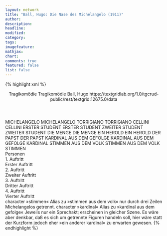 ```yaml
---
layout: network
title: "Ball, Hugo: Die Nase des Michelangelo (1911)"
author:
description:
headline:
modified:
category:
tags:
imagefeature:
mathjax:
chart:
comments: true
featured: false
list: false
---
```

{% highlight xml %}
<?xml-model href="https://raw.githubusercontent.com/DLiNa/project/master/rules/lina.rnc"?><?xml-model href="https://raw.githubusercontent.com/DLiNa/project/master/rules/lina.sch"?>
<play xmlns="http://lina.digital">
  <header>
    <title>Die Nase des Michelangelo</title>
    <subtitle>Tragikomödie</subtitle>
  	<genretitle>Tragikomödie</genretitle>
    <author>Ball, Hugo</author>
    <date when="1911" type="print"/>
    <date when="1908" type="written"/>
  	<source>https://textgridlab.org/1.0/tgcrud-public/rest/textgrid:12675.0/data</source>
  </header>
  <personae>
    <character>
      <name>MICHELANGELO</name>
      <alias xml:id="michelangelo">
        <name>MICHELANGELO</name>
      </alias>
    </character>
    <character>
      <name>TORRIGIANO</name>
      <alias xml:id="torrigiano">
        <name>TORRIGIANO</name>
      </alias>
    </character>
    <character>
      <name>CELLINI</name>
      <alias xml:id="cellini">
        <name>CELLINI</name>
      </alias>
    </character>
    <character>
      <name>ERSTER STUDENT</name>
      <alias xml:id="erster_student">
        <name>ERSTER STUDENT</name>
      </alias>
    </character>
    <character>
      <name>ZWEITER STUDENT</name>
      <alias xml:id="zweiter_student">
        <name>ZWEITER STUDENT</name>
      </alias>
    </character>
    <character>
      <name>DIE MENGE</name>
      <alias xml:id="die_menge">
        <name>DIE MENGE</name>
      </alias>
    </character>
    <character>
      <name>EIN HEROLD</name>
      <alias xml:id="ein_herold">
        <name>EIN HEROLD</name>
      </alias>
    </character>
    <character>
      <name>DER PAPST</name>
      <alias xml:id="der_papst">
        <name>DER PAPST</name>
      </alias>
    </character>
    <character>
      <name>KARDINAL AUS DEM GEFOLGE</name>
      <alias xml:id="kardinal_aus_dem_gefolge">
        <name>KARDINAL AUS DEM GEFOLGE</name>
      </alias>
    	<alias xml:id="kardinal">
    		<name>KARDINAL</name>
    	</alias>
    </character>
    <character>
      <name>STIMMEN AUS DEM VOLK</name>
      <alias xml:id="stimmen_aus_dem_volk">
        <name>STIMMEN AUS DEM VOLK</name>
      </alias>
    	<alias xml:id="stimmen">
    		<name>STIMMEN</name>
    	</alias>
    </character>
  </personae>
  <text>
    <div>
      <head>Personen</head>
    </div>
    <div>
      <head>1. Auftritt</head>
      <div>
        <head>Erster Auftritt</head>
        <sp who="#michelangelo">
          <amount n="32" unit="speech_acts"/>
          <amount n="1320" unit="words"/>
          <amount n="163" unit="lines"/>
          <amount n="7084" unit="chars"/>
        </sp>
        <sp who="#torrigiano">
          <amount n="32" unit="speech_acts"/>
          <amount n="1100" unit="words"/>
          <amount n="146" unit="lines"/>
          <amount n="6015" unit="chars"/>
        </sp>
      </div>
    </div>
    <div>
      <head>2. Auftritt</head>
      <div>
        <head>Zweiter Auftritt</head>
        <sp who="#michelangelo">
          <amount n="27" unit="speech_acts"/>
          <amount n="734" unit="words"/>
          <amount n="108" unit="lines"/>
          <amount n="4005" unit="chars"/>
        </sp>
        <sp who="#cellini">
          <amount n="31" unit="speech_acts"/>
          <amount n="855" unit="words"/>
          <amount n="124" unit="lines"/>
          <amount n="4646" unit="chars"/>
        </sp>
        <sp who="#erster_student">
          <amount n="1" unit="speech_acts"/>
          <amount n="9" unit="words"/>
          <amount n="2" unit="lines"/>
          <amount n="58" unit="chars"/>
        </sp>
        <sp who="#zweiter_student">
          <amount n="1" unit="speech_acts"/>
          <amount n="18" unit="words"/>
          <amount n="2" unit="lines"/>
          <amount n="104" unit="chars"/>
        </sp>
        <sp who="#torrigiano">
          <amount n="18" unit="speech_acts"/>
          <amount n="155" unit="words"/>
          <amount n="30" unit="lines"/>
          <amount n="797" unit="chars"/>
        </sp>
        <sp who="#die_menge">
          <amount n="1" unit="speech_acts"/>
          <amount n="9" unit="words"/>
          <amount n="2" unit="lines"/>
          <amount n="41" unit="chars"/>
        </sp>
      </div>
    </div>
    <div>
      <head>3. Auftritt</head>
      <div>
        <head>Dritter Auftritt</head>
        <sp who="#ein_herold">
          <amount n="1" unit="speech_acts"/>
          <amount n="13" unit="words"/>
          <amount n="2" unit="lines"/>
          <amount n="80" unit="chars"/>
        </sp>
        <sp who="#michelangelo">
          <amount n="18" unit="speech_acts"/>
          <amount n="444" unit="words"/>
          <amount n="58" unit="lines"/>
          <amount n="2322" unit="chars"/>
        </sp>
        <sp who="#torrigiano">
          <amount n="17" unit="speech_acts"/>
          <amount n="711" unit="words"/>
          <amount n="88" unit="lines"/>
          <amount n="3843" unit="chars"/>
        </sp>
        <sp who="#der_papst">
          <amount n="17" unit="speech_acts"/>
          <amount n="1051" unit="words"/>
          <amount n="136" unit="lines"/>
          <amount n="5947" unit="chars"/>
        </sp>
        <sp who="#kardinal_aus_dem_gefolge">
          <amount n="1" unit="speech_acts"/>
          <amount n="5" unit="words"/>
          <amount n="1" unit="lines"/>
          <amount n="21" unit="chars"/>
        </sp>
        <sp who="#kardinal">
          <amount n="1" unit="speech_acts"/>
          <amount n="22" unit="words"/>
          <amount n="3" unit="lines"/>
          <amount n="126" unit="chars"/>
        </sp>
      </div>
    </div>
    <div>
      <head>4. Auftritt</head>
      <div>
        <head>Vierter Auftritt</head>
        <sp who="#stimmen_aus_dem_volk">
          <amount n="1" unit="speech_acts"/>
          <amount n="26" unit="words"/>
          <amount n="3" unit="lines"/>
          <amount n="139" unit="chars"/>
        </sp>
        <sp who="#michelangelo">
          <amount n="34" unit="speech_acts"/>
          <amount n="740" unit="words"/>
          <amount n="104" unit="lines"/>
          <amount n="3979" unit="chars"/>
        </sp>
        <sp who="#stimmen">
          <amount n="1" unit="speech_acts"/>
          <amount n="22" unit="words"/>
          <amount n="4" unit="lines"/>
          <amount n="149" unit="chars"/>
        </sp>
        <sp who="#cellini">
          <amount n="34" unit="speech_acts"/>
          <amount n="1425" unit="words"/>
          <amount n="186" unit="lines"/>
          <amount n="7701" unit="chars"/>
        </sp>
        <sp who="#der_papst">
          <amount n="34" unit="speech_acts"/>
          <amount n="1036" unit="words"/>
          <amount n="146" unit="lines"/>
          <amount n="5697" unit="chars"/>
        </sp>
        <sp who="#torrigiano">
          <amount n="11" unit="speech_acts"/>
          <amount n="506" unit="words"/>
          <amount n="65" unit="lines"/>
          <amount n="2764" unit="chars"/>
        </sp>
        <sp who="#torrigiano #cellini">
          <amount n="1" unit="speech_acts"/>
          <amount n="1" unit="words"/>
          <amount n="1" unit="lines"/>
          <amount n="5" unit="chars"/>
        </sp>
      </div>
    </div>
  </text>
	<documentation>
		<change n="1" who="dariokampkaspar" type="adjustSpeaker">
			<path/>
			<orig>character »stimmen«</orig>
			<corr>Alias zu »stimmen aus dem volk«</corr>
			<comment>nur durch drei Zeilen Michelangelos getrennt.</comment>
		</change>
		<change n="2" who="dariokampkaspar" type="adjustSpeaker">
			<path/>
			<orig>character »kardinal«</orig>
			<corr>Alias zu »kardinal aus dem gefolge«</corr>
			<comment>Jeweils nur ein Sprechakt; erscheinen in gleicher Szene. Es wäre aber denkbar, daß es sich um getrennte Figuren handeln soll, hier wäre statt der Kurzform jedoch eher »ein anderer kardinal« zu erwarten gewesen.</comment>
		</change>
	</documentation>
</play>
{% endhighlight %}